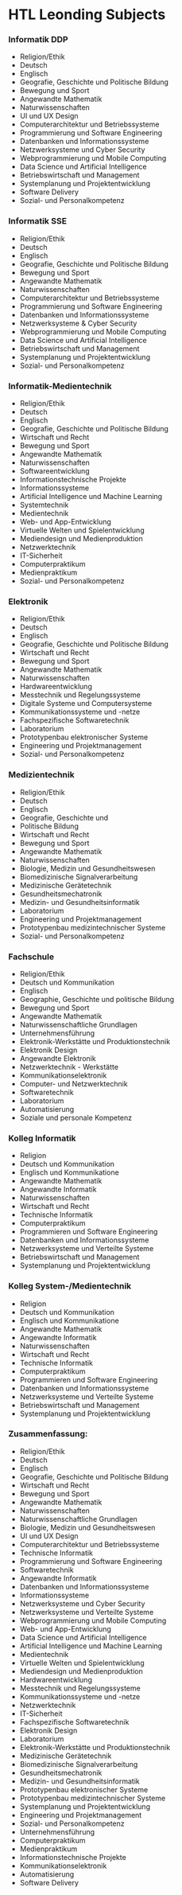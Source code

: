 # HTL Leonding Subjects

### Informatik DDP
- Religion/Ethik
- Deutsch
- Englisch
- Geografie, Geschichte und Politische Bildung
- Bewegung und Sport
- Angewandte Mathematik
- Naturwissenschaften
- UI und UX Design
- Computerarchitektur und Betriebssysteme
- Programmierung und Software Engineering
- Datenbanken und Informationssysteme
- Netzwerksysteme und Cyber Security
- Webprogrammierung und Mobile Computing
- Data Science und Artificial Intelligence
- Betriebswirtschaft und Management
- Systemplanung und Projektentwicklung
- Software Delivery
- Sozial- und Personalkompetenz

### Informatik SSE
- Religion/Ethik
- Deutsch
- Englisch
- Geografie, Geschichte und Politische Bildung
- Bewegung und Sport
- Angewandte Mathematik
- Naturwissenschaften
- Computerarchitektur und Betriebssysteme
- Programmierung und Software Engineering
- Datenbanken und Informationssysteme
- Netzwerksysteme & Cyber Security
- Webprogrammierung und Mobile Computing
- Data Science und Artificial Intelligence
- Betriebswirtschaft und Management
- Systemplanung und Projektentwicklung
- Sozial- und Personalkompetenz

### Informatik-Medientechnik
- Religion/Ethik
- Deutsch 
- Englisch
- Geografie, Geschichte und Politische Bildung 
- Wirtschaft und Recht
- Bewegung und Sport 
- Angewandte Mathematik 
- Naturwissenschaften
- Softwareentwicklung 
- Informationstechnische Projekte 
- Informationssysteme
- Artificial Intelligence und Machine Learning 
- Systemtechnik 
- Medientechnik 
- Web- und App-Entwicklung
- Virtuelle Welten und Spielentwicklung
- Mediendesign und Medienproduktion
- Netzwerktechnik
- IT-Sicherheit
- Computerpraktikum 
- Medienpraktikum 
- Sozial- und Personalkompetenz

### Elektronik
- Religion/Ethik
- Deutsch
- Englisch
- Geografie, Geschichte und Politische Bildung
- Wirtschaft und Recht
- Bewegung und Sport
- Angewandte Mathematik
- Naturwissenschaften
- Hardwareentwicklung
- Messtechnik und Regelungssysteme
- Digitale Systeme und Computersysteme
- Kommunikationssysteme und -netze
- Fachspezifische Softwaretechnik
- Laboratorium
- Prototypenbau elektronischer Systeme
- Engineering und Projektmanagement
- Sozial- und Personalkompetenz

### Medizientechnik
- Religion/Ethik
- Deutsch
- Englisch
- Geografie, Geschichte und  
- Politische Bildung
- Wirtschaft und Recht
- Bewegung und Sport
- Angewandte Mathematik
- Naturwissenschaften
- Biologie, Medizin und Gesundheitswesen
- Biomedizinische Signalverarbeitung
- Medizinische Gerätetechnik
- Gesundheitsmechatronik
- Medizin- und Gesundheitsinformatik
- Laboratorium
- Engineering und Projektmanagement
- Prototypenbau medizintechnischer Systeme
- Sozial- und Personalkompetenz

### Fachschule
- Religion/Ethik 
- Deutsch und Kommunikation 
- Englisch 
- Geographie, Geschichte und politische Bildung
- Bewegung und Sport
- Angewandte Mathematik 
- Naturwissenschaftliche Grundlagen 
- Unternehmensführung
- Elektronik-Werkstätte und Produktionstechnik 
- Elektronik Design 
- Angewandte Elektronik 
- Netzwerktechnik - Werkstätte
- Kommunikationselektronik
- Computer- und Netzwerktechnik 
- Softwaretechnik 
- Laboratorium
- Automatisierung
- Soziale und personale Kompetenz

### Kolleg Informatik
- Religion 
- Deutsch und Kommunikation
- Englisch und Kommunikatione 
- Angewandte Mathematik 
- Angewandte Informatik
- Naturwissenschaften
- Wirtschaft und Recht
- Technische Informatik
- Computerpraktikum 
- Programmieren und Software Engineering
- Datenbanken und Informationssysteme
- Netzwerksysteme und Verteilte Systeme
- Betriebswirtschaft und Management
- Systemplanung und Projektentwicklung

### Kolleg System-/Medientechnik
- Religion
- Deutsch und Kommunikation 
- Englisch und Kommunikatione 
- Angewandte Mathematik 
- Angewandte Informatik 
- Naturwissenschaften 
- Wirtschaft und Recht
- Technische Informatik 
- Computerpraktikum 
- Programmieren und Software Engineering
- Datenbanken und Informationssysteme
- Netzwerksysteme und Verteilte Systeme
- Betriebswirtschaft und Management
- Systemplanung und Projektentwicklung

### Zusammenfassung:
- Religion/Ethik
- Deutsch
- Englisch
- Geografie, Geschichte und Politische Bildung
- Wirtschaft und Recht
- Bewegung und Sport
- Angewandte Mathematik
- Naturwissenschaften
- Naturwissenschaftliche Grundlagen
- Biologie, Medizin und Gesundheitswesen
- UI und UX Design
- Computerarchitektur und Betriebssysteme
- Technische Informatik
- Programmierung und Software Engineering
- Softwaretechnik
- Angewandte Informatik
- Datenbanken und Informationssysteme
- Informationssysteme
- Netzwerksysteme und Cyber Security
- Netzwerksysteme und Verteilte Systeme
- Webprogrammierung und Mobile Computing
- Web- und App-Entwicklung
- Data Science und Artificial Intelligence
- Artificial Intelligence und Machine Learning
- Medientechnik
- Virtuelle Welten und Spielentwicklung
- Mediendesign und Medienproduktion
- Hardwareentwicklung
- Messtechnik und Regelungssysteme
- Kommunikationssysteme und -netze
- Netzwerktechnik
- IT-Sicherheit
- Fachspezifische Softwaretechnik
- Elektronik Design
- Laboratorium
- Elektronik-Werkstätte und Produktionstechnik
- Medizinische Gerätetechnik
- Biomedizinische Signalverarbeitung
- Gesundheitsmechatronik
- Medizin- und Gesundheitsinformatik
- Prototypenbau elektronischer Systeme
- Prototypenbau medizintechnischer Systeme
- Systemplanung und Projektentwicklung
- Engineering und Projektmanagement
- Sozial- und Personalkompetenz
- Unternehmensführung
- Computerpraktikum
- Medienpraktikum
- Informationstechnische Projekte
- Kommunikationselektronik
- Automatisierung
- Software Delivery